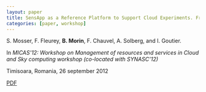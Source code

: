 ```yaml
---
layout: paper
title: SensApp as a Reference Platform to Support Cloud Experiments. From the Internet of Things to the Internet of Services
categories: [paper, workshop]
---
```


S. Mosser, F. Fleurey, **B. Morin**, F. Chauvel, A. Solberg, and I. Goutier. 

In _MICAS'12: Workshop on Management of resources and services in Cloud and Sky computing workshop (co-located with SYNASC'12)_

Timisoara, Romania, 26 september 2012 

[PDF](https://docs.google.com/file/d/0B8COpPaPIDHYeHI2RlBtTXFHM3c/edit)
